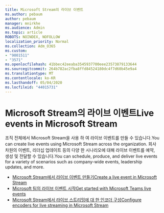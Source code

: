 ```yaml
---
title: Microsoft Stream의 라이브 이벤트
ms.author: pebaum
author: pebaum
manager: mnirkhe
ms.audience: Admin
ms.topic: article
ROBOTS: NOINDEX, NOFOLLOW
localization_priority: Normal
ms.collection: Adm_O365
ms.custom:
- "9001511"
- "3571"
ms.openlocfilehash: 41bbec42eeaba3545937700eee23573879133644
ms.sourcegitcommit: 264b782ac2fba8ffd84524180dc4f7d60b45e9a4
ms.translationtype: MT
ms.contentlocale: ko-KR
ms.lasthandoff: 05/04/2020
ms.locfileid: "44015731"
---
```

# <a name="live-events-in-microsoft-stream"></a><span data-ttu-id="28607-102">Microsoft Stream의 라이브 이벤트</span><span class="sxs-lookup"><span data-stu-id="28607-102">Live events in Microsoft Stream</span></span>

<span data-ttu-id="28607-103">조직 전체에서 Microsoft Stream을 사용 하 여 라이브 이벤트를 만들 수 있습니다.</span><span class="sxs-lookup"><span data-stu-id="28607-103">You can create live events using Microsoft Stream across the organization.</span></span> <span data-ttu-id="28607-104">회사 차원의 이벤트, 리더십 업데이트 등의 다양 한 시나리오에 대해 라이브 이벤트를 예약, 생성 및 전달할 수 있습니다.</span><span class="sxs-lookup"><span data-stu-id="28607-104">You can schedule, produce, and deliver live events for a variety of scenarios such as company-wide events, leadership updates, and more.</span></span>

- [<span data-ttu-id="28607-105">Microsoft Stream에서 라이브 이벤트 만들기</span><span class="sxs-lookup"><span data-stu-id="28607-105">Create a live event in Microsoft Stream</span></span>](https://docs.microsoft.com/stream/live-create-event)
- [<span data-ttu-id="28607-106">Microsoft 팀의 라이브 이벤트 시작</span><span class="sxs-lookup"><span data-stu-id="28607-106">Get started with Microsoft Teams live events</span></span>](https://support.office.com/article/get-started-with-microsoft-teams-live-events-d077fec2-a058-483e-9ab5-1494afda578a)
- [<span data-ttu-id="28607-107">Microsoft Stream에서 라이브 스트리밍에 대 한 인코더 구성</span><span class="sxs-lookup"><span data-stu-id="28607-107">Configure encoders for live streaming in Microsoft Stream</span></span>](https://docs.microsoft.com/stream/live-encoder-setup)
